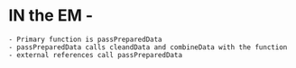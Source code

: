 # IN the EM -
    - Primary function is passPreparedData
    - passPreparedData calls cleandData and combineData with the function
    - external references call passPreparedData